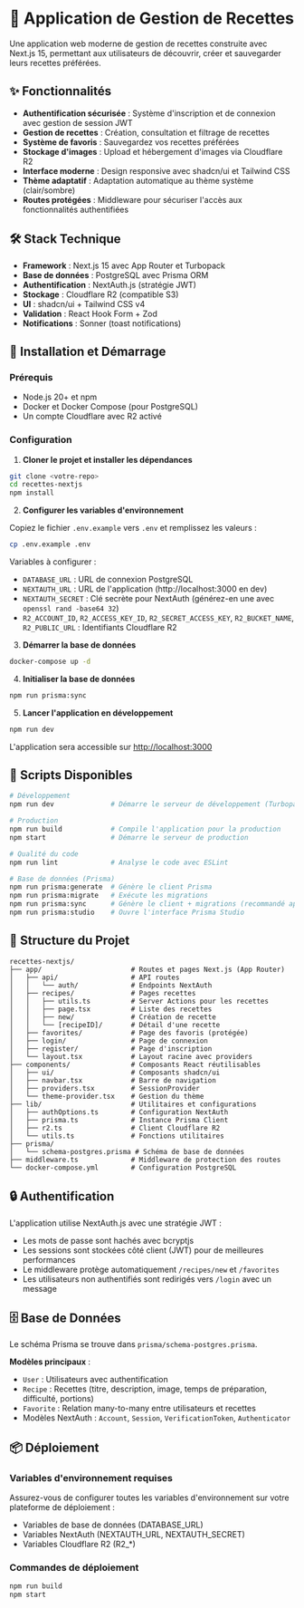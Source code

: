 # 🍳 Application de Gestion de Recettes

Une application web moderne de gestion de recettes construite avec Next.js 15, permettant aux utilisateurs de découvrir, créer et sauvegarder leurs recettes préférées.

## ✨ Fonctionnalités

- **Authentification sécurisée** : Système d'inscription et de connexion avec gestion de session JWT
- **Gestion de recettes** : Création, consultation et filtrage de recettes
- **Système de favoris** : Sauvegardez vos recettes préférées
- **Stockage d'images** : Upload et hébergement d'images via Cloudflare R2
- **Interface moderne** : Design responsive avec shadcn/ui et Tailwind CSS
- **Thème adaptatif** : Adaptation automatique au thème système (clair/sombre)
- **Routes protégées** : Middleware pour sécuriser l'accès aux fonctionnalités authentifiées

## 🛠️ Stack Technique

- **Framework** : Next.js 15 avec App Router et Turbopack
- **Base de données** : PostgreSQL avec Prisma ORM
- **Authentification** : NextAuth.js (stratégie JWT)
- **Stockage** : Cloudflare R2 (compatible S3)
- **UI** : shadcn/ui + Tailwind CSS v4
- **Validation** : React Hook Form + Zod
- **Notifications** : Sonner (toast notifications)

## 🚀 Installation et Démarrage

### Prérequis

- Node.js 20+ et npm
- Docker et Docker Compose (pour PostgreSQL)
- Un compte Cloudflare avec R2 activé

### Configuration

1. **Cloner le projet et installer les dépendances**

```bash
git clone <votre-repo>
cd recettes-nextjs
npm install
```

2. **Configurer les variables d'environnement**

Copiez le fichier `.env.example` vers `.env` et remplissez les valeurs :

```bash
cp .env.example .env
```

Variables à configurer :

- `DATABASE_URL` : URL de connexion PostgreSQL
- `NEXTAUTH_URL` : URL de l'application (http://localhost:3000 en dev)
- `NEXTAUTH_SECRET` : Clé secrète pour NextAuth (générez-en une avec `openssl rand -base64 32`)
- `R2_ACCOUNT_ID`, `R2_ACCESS_KEY_ID`, `R2_SECRET_ACCESS_KEY`, `R2_BUCKET_NAME`, `R2_PUBLIC_URL` : Identifiants Cloudflare R2

3. **Démarrer la base de données**

```bash
docker-compose up -d
```

4. **Initialiser la base de données**

```bash
npm run prisma:sync
```

5. **Lancer l'application en développement**

```bash
npm run dev
```

L'application sera accessible sur [http://localhost:3000](http://localhost:3000)

## 📝 Scripts Disponibles

```bash
# Développement
npm run dev              # Démarre le serveur de développement (Turbopack)

# Production
npm run build            # Compile l'application pour la production
npm start                # Démarre le serveur de production

# Qualité du code
npm run lint             # Analyse le code avec ESLint

# Base de données (Prisma)
npm run prisma:generate  # Génère le client Prisma
npm run prisma:migrate   # Exécute les migrations
npm run prisma:sync      # Génère le client + migrations (recommandé après modification du schéma)
npm run prisma:studio    # Ouvre l'interface Prisma Studio
```

## 📁 Structure du Projet

```
recettes-nextjs/
├── app/                      # Routes et pages Next.js (App Router)
│   ├── api/                  # API routes
│   │   └── auth/             # Endpoints NextAuth
│   ├── recipes/              # Pages recettes
│   │   ├── utils.ts          # Server Actions pour les recettes
│   │   ├── page.tsx          # Liste des recettes
│   │   ├── new/              # Création de recette
│   │   └── [recipeID]/       # Détail d'une recette
│   ├── favorites/            # Page des favoris (protégée)
│   ├── login/                # Page de connexion
│   ├── register/             # Page d'inscription
│   └── layout.tsx            # Layout racine avec providers
├── components/               # Composants React réutilisables
│   ├── ui/                   # Composants shadcn/ui
│   ├── navbar.tsx            # Barre de navigation
│   ├── providers.tsx         # SessionProvider
│   └── theme-provider.tsx    # Gestion du thème
├── lib/                      # Utilitaires et configurations
│   ├── authOptions.ts        # Configuration NextAuth
│   ├── prisma.ts             # Instance Prisma Client
│   ├── r2.ts                 # Client Cloudflare R2
│   └── utils.ts              # Fonctions utilitaires
├── prisma/
│   └── schema-postgres.prisma # Schéma de base de données
├── middleware.ts             # Middleware de protection des routes
└── docker-compose.yml        # Configuration PostgreSQL
```

## 🔒 Authentification

L'application utilise NextAuth.js avec une stratégie JWT :

- Les mots de passe sont hachés avec bcryptjs
- Les sessions sont stockées côté client (JWT) pour de meilleures performances
- Le middleware protège automatiquement `/recipes/new` et `/favorites`
- Les utilisateurs non authentifiés sont redirigés vers `/login` avec un message

## 🗄️ Base de Données

Le schéma Prisma se trouve dans `prisma/schema-postgres.prisma`.

**Modèles principaux** :

- `User` : Utilisateurs avec authentification
- `Recipe` : Recettes (titre, description, image, temps de préparation, difficulté, portions)
- `Favorite` : Relation many-to-many entre utilisateurs et recettes
- Modèles NextAuth : `Account`, `Session`, `VerificationToken`, `Authenticator`

## 📦 Déploiement

### Variables d'environnement requises

Assurez-vous de configurer toutes les variables d'environnement sur votre plateforme de déploiement :

- Variables de base de données (DATABASE_URL)
- Variables NextAuth (NEXTAUTH_URL, NEXTAUTH_SECRET)
- Variables Cloudflare R2 (R2\_\*)

### Commandes de déploiement

```bash
npm run build
npm start
```
